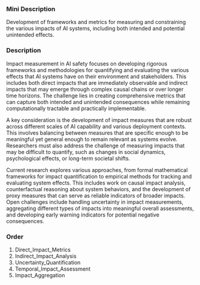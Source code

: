 ### Mini Description

Development of frameworks and metrics for measuring and constraining the various impacts of AI systems, including both intended and potential unintended effects.

### Description

Impact measurement in AI safety focuses on developing rigorous frameworks and methodologies for quantifying and evaluating the various effects that AI systems have on their environment and stakeholders. This includes both direct impacts that are immediately observable and indirect impacts that may emerge through complex causal chains or over longer time horizons. The challenge lies in creating comprehensive metrics that can capture both intended and unintended consequences while remaining computationally tractable and practically implementable.

A key consideration is the development of impact measures that are robust across different scales of AI capability and various deployment contexts. This involves balancing between measures that are specific enough to be meaningful yet general enough to remain relevant as systems evolve. Researchers must also address the challenge of measuring impacts that may be difficult to quantify, such as changes in social dynamics, psychological effects, or long-term societal shifts.

Current research explores various approaches, from formal mathematical frameworks for impact quantification to empirical methods for tracking and evaluating system effects. This includes work on causal impact analysis, counterfactual reasoning about system behaviors, and the development of proxy measures that can serve as reliable indicators of broader impacts. Open challenges include handling uncertainty in impact measurements, aggregating different types of impacts into meaningful overall assessments, and developing early warning indicators for potential negative consequences.

### Order

1. Direct_Impact_Metrics
2. Indirect_Impact_Analysis
3. Uncertainty_Quantification
4. Temporal_Impact_Assessment
5. Impact_Aggregation
